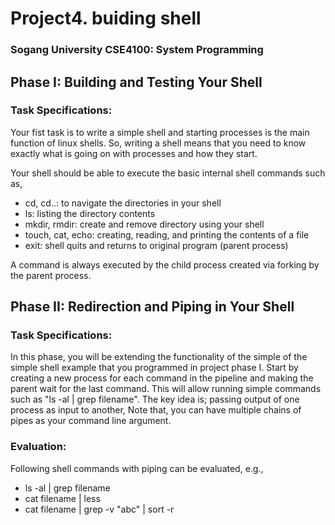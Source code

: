 # Project4. buiding shell
### Sogang University CSE4100: System Programming 

## Phase I: Building and Testing Your Shell
### Task Specifications:
Your fist task is to write a simple shell and starting processes is the main function of linux shells.
So, writing a shell means that you need to know exactly what is going on with processes and how they start.

Your shell should be able to execute the basic internal shell commands such as,

- cd, cd..: to navigate the directories in your shell
- ls: listing the directory contents
- mkdir, rmdir: create and remove directory using your shell
- touch, cat, echo: creating, reading, and printing the contents of a file
- exit: shell quits and returns to original program (parent process)

A command is always executed by the child process created via forking by the parent process.

## Phase II: Redirection and Piping in Your Shell
### Task Specifications:
In this phase, you will be extending the functionality of the simple of the simple shell example that you programmed in project phase I.
Start by creating a new process for each command in the pipeline and making the parent wait for the last command. This will allow running simple commands such as "ls -al | grep filename".
The key idea is; passing output of one process as input to another, Note that, you can have multiple chains of pipes as your command line argument.

### Evaluation:
Following shell commands with piping can be evaluated, e.g.,

- ls -al | grep filename
- cat filename | less
- cat filename | grep -v "abc" | sort -r
